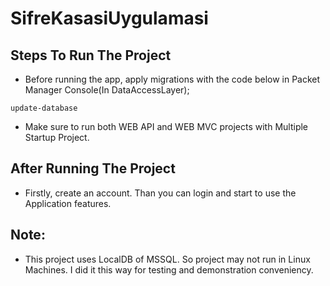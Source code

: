 # SifreKasasiUygulamasi

## Steps To Run The Project
* Before running the app, apply migrations with the code below in Packet Manager Console(In DataAccessLayer); 
```
update-database
```
* Make sure to run both WEB API and WEB MVC projects with Multiple Startup Project.

## After Running The Project
* Firstly, create an account. Than you can login and start to use the Application features.
## Note:
* This project uses LocalDB of MSSQL. So project may not run in Linux Machines. I did it this way for testing and demonstration conveniency.
